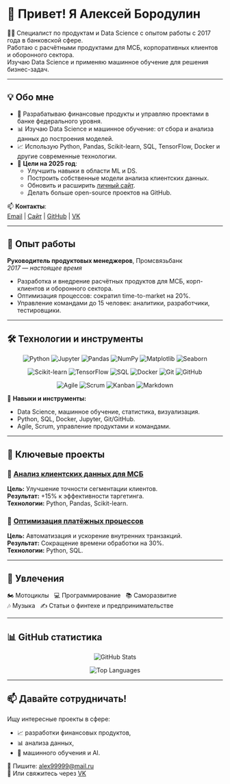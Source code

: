 # 👋 Привет! Я Алексей Бородулин

👨‍💻 Специалист по продуктам и Data Science с опытом работы с 2017 года в банковской сфере.  
Работаю с расчётными продуктами для МСБ, корпоративных клиентов и оборонного сектора.  
Изучаю Data Science и применяю машинное обучение для решения бизнес-задач.

---

## 💡 Обо мне

- 🔧 Разрабатываю финансовые продукты и управляю проектами в банке федерального уровня.  
- 📊 Изучаю Data Science и машинное обучение: от сбора и анализа данных до построения моделей.  
- 📈 Использую Python, Pandas, Scikit-learn, SQL, TensorFlow, Docker и другие современные технологии.  
- 🎯 **Цели на 2025 год**:
  - Улучшить навыки в области ML и DS.
  - Построить собственные модели анализа клиентских данных.
  - Обновить и расширить [личный сайт](https://borodulin.expert).
  - Делать больше open-source проектов на GitHub.

📫 **Контакты**:  
[Email](mailto:alex99999@mail.ru) | [Сайт](https://borodulin.expert) | [GitHub](https://github.com/AlexeyBoroda) | [VK](https://vk.com/borodulin_expert)

---

## 💼 Опыт работы

**Руководитель продуктовых менеджеров**, Промсвязьбанк  
*2017 — настоящее время*

- Разработка и внедрение расчётных продуктов для МСБ, корп-клиентов и оборонного сектора.  
- Оптимизация процессов: сократил time-to-market на 20%.  
- Управление командами до 15 человек: аналитики, разработчики, тестировщики.

---

## 🛠 Технологии и инструменты

<div align="center">

<!-- Badges | Flat-Square style | 6 per row -->
  
![Python](https://img.shields.io/badge/-Python-3776AB?logo=python&logoColor=white&style=flat-square)
![Jupyter](https://img.shields.io/badge/-Jupyter-F37626?logo=jupyter&logoColor=white&style=flat-square)
![Pandas](https://img.shields.io/badge/-Pandas-150458?logo=pandas&logoColor=white&style=flat-square)
![NumPy](https://img.shields.io/badge/-NumPy-013243?logo=numpy&logoColor=white&style=flat-square)
![Matplotlib](https://img.shields.io/badge/-Matplotlib-11557C?style=flat-square)
![Seaborn](https://img.shields.io/badge/-Seaborn-2E3B4E?style=flat-square)

![Scikit-learn](https://img.shields.io/badge/-Scikit--Learn-F7931E?logo=scikit-learn&logoColor=white&style=flat-square)
![TensorFlow](https://img.shields.io/badge/-TensorFlow-FF6F00?logo=tensorflow&logoColor=white&style=flat-square)
![SQL](https://img.shields.io/badge/-SQL-4479A1?logo=mysql&logoColor=white&style=flat-square)
![Docker](https://img.shields.io/badge/-Docker-2496ED?logo=docker&logoColor=white&style=flat-square)
![Git](https://img.shields.io/badge/-Git-F05032?logo=git&logoColor=white&style=flat-square)
![GitHub](https://img.shields.io/badge/-GitHub-181717?logo=github&logoColor=white&style=flat-square)

![Agile](https://img.shields.io/badge/-Agile-0052CC?style=flat-square)
![Scrum](https://img.shields.io/badge/-Scrum-6DB33F?style=flat-square)
![Kanban](https://img.shields.io/badge/-Kanban-3178C6?style=flat-square)
![Markdown](https://img.shields.io/badge/-Markdown-000000?logo=markdown&logoColor=white&style=flat-square)


</div>

🧠 **Навыки и инструменты:**
- Data Science, машинное обучение, статистика, визуализация.
- Python, SQL, Docker, Jupyter, Git/GitHub.
- Agile, Scrum, управление продуктами и командами.

---

## 🚀 Ключевые проекты

### 🔹 [Анализ клиентских данных для МСБ](https://github.com/AlexeyBoroda/sme-segmentation)  
**Цель:** Улучшение точности сегментации клиентов.  
**Результат:** +15% к эффективности таргетинга.  
**Технологии:** Python, Pandas, Scikit-learn.

### 🔹 [Оптимизация платёжных процессов](https://github.com/AlexeyBoroda/payment-optimization)  
**Цель:** Автоматизация и ускорение внутренних транзакций.  
**Результат:** Сокращение времени обработки на 30%.  
**Технологии:** Python, SQL.

---

## 🎸 Увлечения

🏍 Мотоциклы &nbsp;&nbsp;💻 Программирование &nbsp;&nbsp;📚 Саморазвитие  
🎶 Музыка &nbsp;&nbsp;✍️ Статьи о финтехе и предпринимательстве

---

## 📊 GitHub статистика

<div align="center">

![GitHub Stats](https://github-readme-stats.vercel.app/api?username=AlexeyBoroda&show_icons=true&theme=gruvbox&hide_title=true&hide=stars)

![Top Languages](https://github-readme-stats.vercel.app/api/top-langs/?username=AlexeyBoroda&layout=compact&theme=gruvbox)

</div>

---

## 📫 Давайте сотрудничать!

Ищу интересные проекты в сфере:
- 📈 разработки финансовых продуктов,
- 📊 анализа данных,
- 🤖 машинного обучения и AI.

📧 Пишите: [alex99999@mail.ru](mailto:alex99999@mail.ru)  
🔗 Или свяжитесь через [VK](https://vk.com/borodulin_expert)

